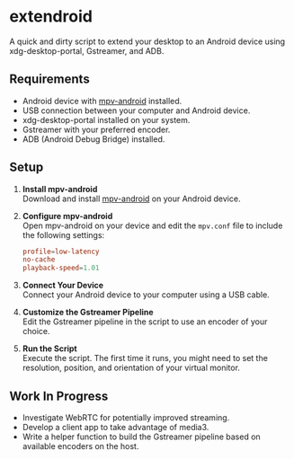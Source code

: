 # extendroid

A quick and dirty script to extend your desktop to an Android device using xdg-desktop-portal, Gstreamer, and ADB.


## Requirements

- Android device with [mpv-android](https://github.com/mpv-player/mpv-android) installed.
- USB connection between your computer and Android device.
- xdg-desktop-portal installed on your system.
- Gstreamer with your preferred encoder.
- ADB (Android Debug Bridge) installed.

## Setup

1. **Install mpv-android**  
   Download and install [mpv-android](https://github.com/mpv-player/mpv-android) on your Android device.

2. **Configure mpv-android**  
   Open mpv-android on your device and edit the `mpv.conf` file to include the following settings:

   ```conf
   profile=low-latency
   no-cache
   playback-speed=1.01
   ```

3. **Connect Your Device**  
   Connect your Android device to your computer using a USB cable.

4. **Customize the Gstreamer Pipeline**  
   Edit the Gstreamer pipeline in the script to use an encoder of your choice.

5. **Run the Script**  
   Execute the script. The first time it runs, you might need to set the resolution, position, and orientation of your virtual monitor.



## Work In Progress

- Investigate WebRTC for potentially improved streaming.
- Develop a client app to take advantage of media3.
- Write a helper function to build the Gstreamer pipeline based on available encoders on the host.

